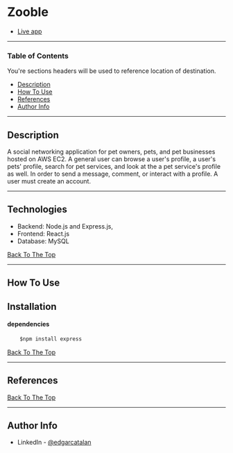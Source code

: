 # Zooble
- [Live app](https://zoou.app/)


---

### Table of Contents
You're sections headers will be used to reference location of destination.

- [Description](#description)
- [How To Use](#how-to-use)
- [References](#references)
- [Author Info](#author-info)

---

## Description

A social networking application for pet owners, pets, and pet businesses hosted on AWS EC2. A general user can browse a user's profile, a user's pets' profile, search for pet services, and look at the a pet service's profile as well. In order to send a message, comment, or interact with a profile. A user must create an account.
 

---

## Technologies

- Backend: Node.js and Express.js, 
- Frontend: React.js 
- Database: MySQL

[Back To The Top](#read-me-template)

---

## How To Use

## Installation


#### dependencies

```html
    $npm install express
```


[Back To The Top](#Table-of-Contents)

---

## References
[Back To The Top](#Table-of-Contents)

---


## Author Info

- LinkedIn - [@edgarcatalan](https://www.linkedin.com/in/edgarcatalan10/)
